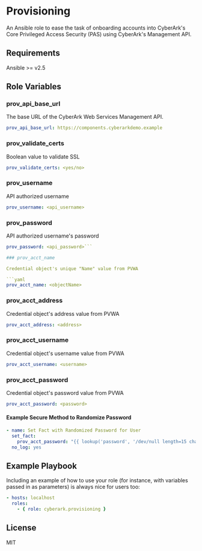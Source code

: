 # Provisioning

An Ansible role to ease the task of onboarding accounts into CyberArk's Core Privileged Access Security (PAS) using CyberArk's Management API.

## Requirements

Ansible >= v2.5

## Role Variables

### prov_api_base_url

The base URL of the CyberArk Web Services Management API.

```yaml
prov_api_base_url: https://components.cyberarkdemo.example
```

### prov_validate_certs

Boolean value to validate SSL

```yaml
prov_validate_certs: <yes/no>
```

### prov_username

API authorized username

```yaml
prov_username: <api_username>
```

### prov_password

API authorized username's password

```yaml
prov_password: <api_password>```

### prov_acct_name

Credential object's unique "Name" value from PVWA

```yaml
prov_acct_name: <objectName>
```

### prov_acct_address

Credential object's address value from PVWA

```yaml
prov_acct_address: <address>
```

### prov_acct_username

Credential object's username value from PVWA

```yaml
prov_acct_username: <username>
```

### prov_acct_password

Credential object's password value from PVWA

```yaml
prov_acct_password: <password>
```

#### Example Secure Method to Randomize Password

```yaml
- name: Set Fact with Randomized Password for User
  set_fact:
    prov_acct_password: "{{ lookup('password', '/dev/null length=15 chars=ascii_letters') }}"
  no_log: yes
```

## Example Playbook

Including an example of how to use your role (for instance, with variables passed in as parameters) is always nice for users too:

```yaml
- hosts: localhost
  roles:
    - { role: cyberark.provisioning }
```

## License

MIT
